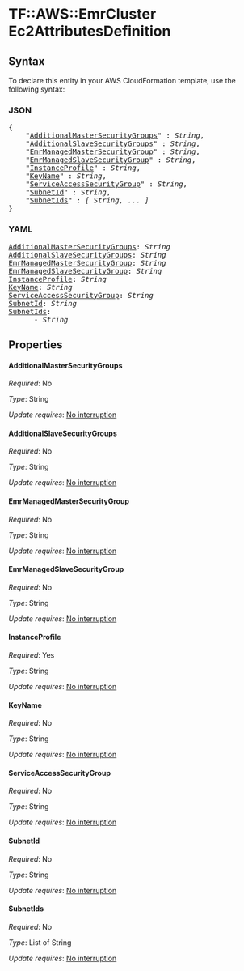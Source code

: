 # TF::AWS::EmrCluster Ec2AttributesDefinition

## Syntax

To declare this entity in your AWS CloudFormation template, use the following syntax:

### JSON

<pre>
{
    "<a href="#additionalmastersecuritygroups" title="AdditionalMasterSecurityGroups">AdditionalMasterSecurityGroups</a>" : <i>String</i>,
    "<a href="#additionalslavesecuritygroups" title="AdditionalSlaveSecurityGroups">AdditionalSlaveSecurityGroups</a>" : <i>String</i>,
    "<a href="#emrmanagedmastersecuritygroup" title="EmrManagedMasterSecurityGroup">EmrManagedMasterSecurityGroup</a>" : <i>String</i>,
    "<a href="#emrmanagedslavesecuritygroup" title="EmrManagedSlaveSecurityGroup">EmrManagedSlaveSecurityGroup</a>" : <i>String</i>,
    "<a href="#instanceprofile" title="InstanceProfile">InstanceProfile</a>" : <i>String</i>,
    "<a href="#keyname" title="KeyName">KeyName</a>" : <i>String</i>,
    "<a href="#serviceaccesssecuritygroup" title="ServiceAccessSecurityGroup">ServiceAccessSecurityGroup</a>" : <i>String</i>,
    "<a href="#subnetid" title="SubnetId">SubnetId</a>" : <i>String</i>,
    "<a href="#subnetids" title="SubnetIds">SubnetIds</a>" : <i>[ String, ... ]</i>
}
</pre>

### YAML

<pre>
<a href="#additionalmastersecuritygroups" title="AdditionalMasterSecurityGroups">AdditionalMasterSecurityGroups</a>: <i>String</i>
<a href="#additionalslavesecuritygroups" title="AdditionalSlaveSecurityGroups">AdditionalSlaveSecurityGroups</a>: <i>String</i>
<a href="#emrmanagedmastersecuritygroup" title="EmrManagedMasterSecurityGroup">EmrManagedMasterSecurityGroup</a>: <i>String</i>
<a href="#emrmanagedslavesecuritygroup" title="EmrManagedSlaveSecurityGroup">EmrManagedSlaveSecurityGroup</a>: <i>String</i>
<a href="#instanceprofile" title="InstanceProfile">InstanceProfile</a>: <i>String</i>
<a href="#keyname" title="KeyName">KeyName</a>: <i>String</i>
<a href="#serviceaccesssecuritygroup" title="ServiceAccessSecurityGroup">ServiceAccessSecurityGroup</a>: <i>String</i>
<a href="#subnetid" title="SubnetId">SubnetId</a>: <i>String</i>
<a href="#subnetids" title="SubnetIds">SubnetIds</a>: <i>
      - String</i>
</pre>

## Properties

#### AdditionalMasterSecurityGroups

_Required_: No

_Type_: String

_Update requires_: [No interruption](https://docs.aws.amazon.com/AWSCloudFormation/latest/UserGuide/using-cfn-updating-stacks-update-behaviors.html#update-no-interrupt)

#### AdditionalSlaveSecurityGroups

_Required_: No

_Type_: String

_Update requires_: [No interruption](https://docs.aws.amazon.com/AWSCloudFormation/latest/UserGuide/using-cfn-updating-stacks-update-behaviors.html#update-no-interrupt)

#### EmrManagedMasterSecurityGroup

_Required_: No

_Type_: String

_Update requires_: [No interruption](https://docs.aws.amazon.com/AWSCloudFormation/latest/UserGuide/using-cfn-updating-stacks-update-behaviors.html#update-no-interrupt)

#### EmrManagedSlaveSecurityGroup

_Required_: No

_Type_: String

_Update requires_: [No interruption](https://docs.aws.amazon.com/AWSCloudFormation/latest/UserGuide/using-cfn-updating-stacks-update-behaviors.html#update-no-interrupt)

#### InstanceProfile

_Required_: Yes

_Type_: String

_Update requires_: [No interruption](https://docs.aws.amazon.com/AWSCloudFormation/latest/UserGuide/using-cfn-updating-stacks-update-behaviors.html#update-no-interrupt)

#### KeyName

_Required_: No

_Type_: String

_Update requires_: [No interruption](https://docs.aws.amazon.com/AWSCloudFormation/latest/UserGuide/using-cfn-updating-stacks-update-behaviors.html#update-no-interrupt)

#### ServiceAccessSecurityGroup

_Required_: No

_Type_: String

_Update requires_: [No interruption](https://docs.aws.amazon.com/AWSCloudFormation/latest/UserGuide/using-cfn-updating-stacks-update-behaviors.html#update-no-interrupt)

#### SubnetId

_Required_: No

_Type_: String

_Update requires_: [No interruption](https://docs.aws.amazon.com/AWSCloudFormation/latest/UserGuide/using-cfn-updating-stacks-update-behaviors.html#update-no-interrupt)

#### SubnetIds

_Required_: No

_Type_: List of String

_Update requires_: [No interruption](https://docs.aws.amazon.com/AWSCloudFormation/latest/UserGuide/using-cfn-updating-stacks-update-behaviors.html#update-no-interrupt)

